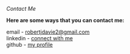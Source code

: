 *Contact Me*

**Here are some ways that you can contact me:**

email - <a href="mailto:robertjdavie2@gmail.com">robertjdavie2@gmail.com</a> <br>
linkedin - <a href="https://www.linkedin.com/in/robert-davie-452878270/">connect with me</a> <br>
github - <a href="https://github.com/Robert-Davie/">my profile</a>


